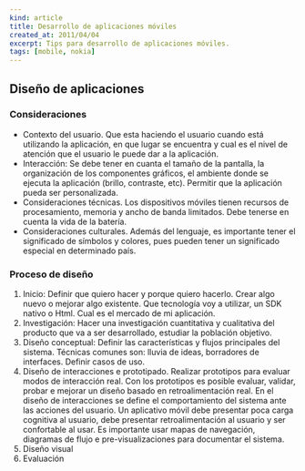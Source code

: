 ```yaml
--- 
kind: article
title: Desarrollo de aplicaciones móviles
created_at: 2011/04/04
excerpt: Tips para desarrollo de aplicaciones móviles.
tags: [mobile, nokia]
---
```


Diseño de aplicaciones
----------------------
### Consideraciones
 * Contexto del usuario. Que esta haciendo el usuario cuando está utilizando la aplicación, en que lugar se encuentra y cual es el nivel de atención que el usuario le puede dar a la aplicación.
 * Interacción: Se debe tener en cuanta el tamaño de la pantalla, la organización de los componentes gráficos, el ambiente donde se ejecuta la aplicación (brillo, contraste, etc). Permitir que la aplicación pueda ser personalizada.
 * Consideraciones técnicas. Los dispositivos móviles tienen recursos de procesamiento, memoria y ancho de banda limitados. Debe tenerse en cuenta la vida de la batería.
 * Consideraciones culturales. Además del lenguaje, es importante tener el significado de símbolos y colores, pues pueden tener un significado especial en determinado país.

### Proceso de diseño
 1. Inicio: Definir que quiero hacer y porque quiero hacerlo. Crear algo nuevo o mejorar algo existente. Que tecnología voy a utilizar, un SDK nativo o Html. Cual es el mercado de mi aplicación.
 2. Investigación: Hacer una investigación cuantitativa y cualitativa del producto que va a ser desarrollado, estudiar la población objetivo.
 3. Diseño conceptual: Definir las características y flujos principales del sistema. Técnicas comunes son: lluvia de ideas, borradores de interfaces. Definir casos de uso.
 4. Diseño de interacciones e prototipado. Realizar prototipos para evaluar modos de interacción real. Con los prototipos es posible evaluar, validar, probar e mejorar un diseño basado en retroalimentación real. En el diseño de interacciones se define el comportamiento del sistema ante las acciones del usuario. Un aplicativo móvil debe presentar poca carga cognitiva al usuario, debe presentar retroalimentación al usuario y ser confortable al usar. Es importante usar mapas de navegación, diagramas de flujo e pre-visualizaciones para documentar el sistema.
 5. Diseño visual
 6. Evaluación


